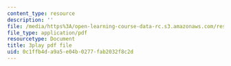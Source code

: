 ```yaml
---
content_type: resource
description: ''
file: /media/https%3A/open-learning-course-data-rc.s3.amazonaws.com/res-6-012-introduction-to-probability-spring-2018/0c1ffb4da9a5e04b0277fab2032f8c2d_MPRKc4UPoJk.pdf
file_type: application/pdf
resourcetype: Document
title: 3play pdf file
uid: 0c1ffb4d-a9a5-e04b-0277-fab2032f8c2d
---
```


